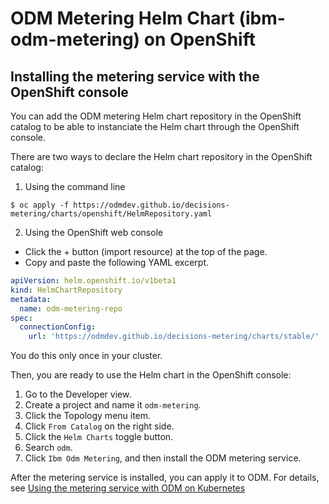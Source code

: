 # ODM Metering Helm Chart (ibm-odm-metering) on OpenShift

## Installing the metering service with the OpenShift console

You can add the ODM metering Helm chart repository in the OpenShift catalog to be able to instanciate the Helm chart through the OpenShift console.

There are two ways to declare the Helm chart repository in the OpenShift catalog:
1. Using the command line

```console
$ oc apply -f https://odmdev.github.io/decisions-metering/charts/openshift/HelmRepository.yaml
```

2. Using the OpenShift web console

- Click the + button (import resource) at the top of the page.
- Copy and paste the following YAML excerpt.
```yaml
apiVersion: helm.openshift.io/v1beta1
kind: HelmChartRepository
metadata:
  name: odm-metering-repo
spec:
  connectionConfig:
    url: 'https://odmdev.github.io/decisions-metering/charts/stable/'
```

You do this only once in your cluster.

Then, you are ready to use the Helm chart in the OpenShift console:
1. Go to the Developer view.
2. Create a project and name it `odm-metering`.
3. Click the Topology menu item.
4. Click `From Catalog` on the right side.
5. Click the `Helm Charts` toggle button.
6. Search `odm`.
7. Click `Ibm Odm Metering`, and then install the ODM metering service.

After the metering service is installed, you can apply it to ODM. For details, see [Using the metering service with ODM on Kubernetes](../ibm-odm-metering/README.md#using-the-metering-service-with-odm-on-kubernetes)

